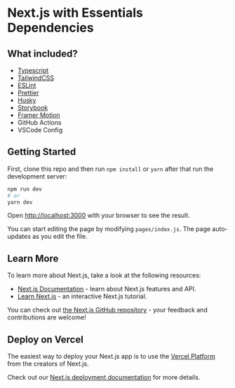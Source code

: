 # Next.js with Essentials Dependencies

## What included?
- [Typescript](https://typescript.org/)
- [TailwindCSS](https://tailwindcss.com)
- [ESLint](https://eslint.org)
- [Prettier](https://prettier.io)
- [Husky](https://typicode.github.io/husky/)
- [Storybook](https://storybook.js.org)
- [Framer Motion](https://www.framer.com/motion/)
- GitHub Actions
- VSCode Config

## Getting Started

First, clone this repo and then run `npm install` or `yarn` after that run the development server:

```bash
npm run dev
# or
yarn dev
```

Open [http://localhost:3000](http://localhost:3000) with your browser to see the result.

You can start editing the page by modifying `pages/index.js`. The page auto-updates as you edit the file.

## Learn More

To learn more about Next.js, take a look at the following resources:

- [Next.js Documentation](https://nextjs.org/docs) - learn about Next.js features and API.
- [Learn Next.js](https://nextjs.org/learn) - an interactive Next.js tutorial.

You can check out [the Next.js GitHub repository](https://github.com/vercel/next.js/) - your feedback and contributions are welcome!

## Deploy on Vercel

The easiest way to deploy your Next.js app is to use the [Vercel Platform](https://vercel.com/import?utm_medium=default-template&filter=next.js&utm_source=create-next-app&utm_campaign=create-next-app-readme) from the creators of Next.js.

Check out our [Next.js deployment documentation](https://nextjs.org/docs/deployment) for more details.
